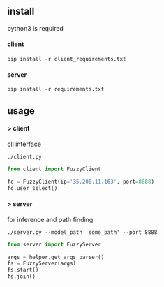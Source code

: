 <h2> install </h2>
python3 is required

#### client
```
pip install -r client_requirements.txt
```
#### server
```
pip install -r requirements.txt
```

<h2> usage </h2>

#### > client
cli interface
```
./client.py 
```

```python
from client import FuzzyClient

fc = FuzzyClient(ip='35.200.11.163', port=8888)
fc.user_select()
```

#### > server 
for inference and path finding
``` 
./server.py --model_path 'some_path' --port 8888
``` 

```python
from server import FuzzyServer

args = helper.get_args_parser()
fs = FuzzyServer(args)
fs.start()
fs.join()
```
